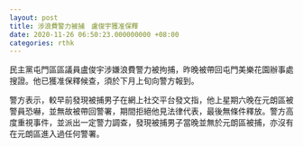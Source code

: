 ```yaml
---
layout: post
title: 涉浪費警力被捕　盧俊宇獲准保釋
date: 2020-11-26 06:50:23.000000000 +08:00
categories: rthk
---
```


民主黨屯門區區議員盧俊宇涉嫌浪費警力被拘捕，昨晚被帶回屯門美樂花園辦事處搜證。他已獲准保釋候查，須於下月上旬向警方報到。

警方表示，較早前發現被捕男子在網上社交平台發文指，他上星期六晚在元朗區被警員恐嚇，並無故被帶回警署，期間拒絕他見法律代表，最後無條件釋放。警方高度重視事件，並派出一定警力調查，發現被捕男子當晚並無於元朗區被捕，亦沒有在元朗區進入過任何警署。
